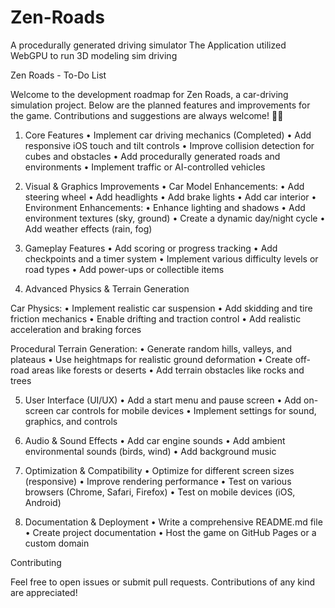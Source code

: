 # Zen-Roads
A procedurally generated driving simulator 
The Application utilized WebGPU to run 3D modeling sim driving 

Zen Roads - To-Do List

Welcome to the development roadmap for Zen Roads, a car-driving simulation project. Below are the planned features and improvements for the game. Contributions and suggestions are always welcome! 🚗💨

1. Core Features
	•	Implement car driving mechanics (Completed)
	•	Add responsive iOS touch and tilt controls
	•	Improve collision detection for cubes and obstacles
	•	Add procedurally generated roads and environments
	•	Implement traffic or AI-controlled vehicles

2. Visual & Graphics Improvements
	•	Car Model Enhancements:
	•	Add steering wheel
	•	Add headlights
	•	Add brake lights
	•	Add car interior
	•	Environment Enhancements:
	•	Enhance lighting and shadows
	•	Add environment textures (sky, ground)
	•	Create a dynamic day/night cycle
	•	Add weather effects (rain, fog)

3. Gameplay Features
	•	Add scoring or progress tracking
	•	Add checkpoints and a timer system
	•	Implement various difficulty levels or road types
	•	Add power-ups or collectible items

4. Advanced Physics & Terrain Generation

Car Physics:
	•	Implement realistic car suspension
	•	Add skidding and tire friction mechanics
	•	Enable drifting and traction control
	•	Add realistic acceleration and braking forces

Procedural Terrain Generation:
	•	Generate random hills, valleys, and plateaus
	•	Use heightmaps for realistic ground deformation
	•	Create off-road areas like forests or deserts
	•	Add terrain obstacles like rocks and trees

5. User Interface (UI/UX)
	•	Add a start menu and pause screen
	•	Add on-screen car controls for mobile devices
	•	Implement settings for sound, graphics, and controls

6. Audio & Sound Effects
	•	Add car engine sounds
	•	Add ambient environmental sounds (birds, wind)
	•	Add background music

7. Optimization & Compatibility
	•	Optimize for different screen sizes (responsive)
	•	Improve rendering performance
	•	Test on various browsers (Chrome, Safari, Firefox)
	•	Test on mobile devices (iOS, Android)

8. Documentation & Deployment
	•	Write a comprehensive README.md file
	•	Create project documentation
	•	Host the game on GitHub Pages or a custom domain

Contributing

Feel free to open issues or submit pull requests. Contributions of any kind are appreciated!
